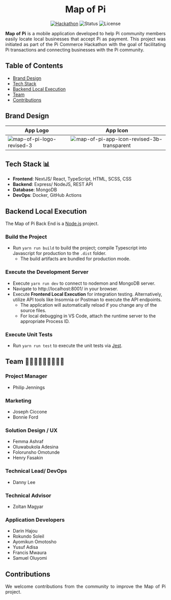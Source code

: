 <h1 align="center"">Map of Pi</h1>

<div align="center">

[![Hackathon](https://img.shields.io/badge/hackathon-PiCommerce-purple.svg)](https://github.com/pi-apps/PiOS/blob/main/pi-commerce.md)
![Status](https://img.shields.io/badge/status-active-success.svg)
![License](https://img.shields.io/badge/license-PIOS-blue.svg)

</div>

<div>
    <p align="justify"><b>Map of Pi</b> is a mobile application developed to help Pi community members easily locate local businesses that accept Pi as payment. This project was initiated as part of the Pi Commerce Hackathon with the goal of facilitating Pi transactions and connecting businesses with the Pi community.</p>
</div>

## Table of Contents

- [Brand Design](#brand-design)
- [Tech Stack](#tech-stack)
- [Backend Local Execution](#backend-local-execution)
- [Team](#team)
- [Contributions](#contributions)

## <a name='brand-design'></a>Brand Design

| App Logo  | App Icon |
| ------------- |:-------------:|
| <img src="https://i.ibb.co/GTRWzSb/map-of-pi-logo-revised-3.png" alt="map-of-pi-logo-revised-3" border="0">     | <img src="https://i.ibb.co/4FQqXTG/map-of-pi-app-icon-revised-3b-transparent.png" alt="map-of-pi-app-icon-revised-3b-transparent" border="0">

## <a name='tech-stack'></a>Tech Stack 📊

- **Frontend**: NextJS/ React, TypeScript, HTML, SCSS, CSS
- **Backend**: Express/ NodeJS, REST API
- **Database**: MongoDB
- **DevOps**: Docker, GitHub Actions

## <a name='backend-local-execution'></a>Backend Local Execution

The Map of Pi Back End is a [Node.js](https://nodejs.org/) project.

### Build the Project

- Run `yarn run build` to build the project; compile Typescript into Javascript for production to the `.dist` folder.
    - The build artifacts are bundled for production mode.

### Execute the Development Server

- Execute `yarn run dev` to connect to nodemon and MongoDB server.
- Navigate to http://localhost:8001/ in your browser.
- Execute **Frontend Local Execution** for integration testing. Alternatively, utilize API tools like Insomnia or Postman to execute the API endpoints.
    - The application will automatically reload if you change any of the source files. 
    - For local debugging in VS Code, attach the runtime server to the appropriate Process ID.

### Execute Unit Tests

- Run `yarn run test` to execute the unit tests via [Jest](https://jestjs.io/).

## <a name='team'></a>Team 🧑👩‍🦱🧔👨🏾‍🦱👨🏾 

### Project Manager
- Philip Jennings

### Marketing
- Joseph Ciccone
- Bonnie Ford 

### Solution Design / UX
- Femma Ashraf
- Oluwabukola Adesina
- Folorunsho Omotunde
- Henry Fasakin

### Technical Lead/ DevOps
- Danny Lee

### Technical Advisor
- Zoltan Magyar

### Application Developers
- Darin Hajou
- Rokundo Soleil
- Ayomikun Omotosho
- Yusuf Adisa
- Francis Mwaura
- Samuel Oluyomi

## <a name='contributions'></a>Contributions

<div>
    <p align="justify">We welcome contributions from the community to improve the Map of Pi project.</p>
</div>
